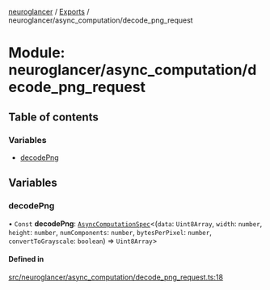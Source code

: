 [neuroglancer](../README.md) / [Exports](../modules.md) / neuroglancer/async\_computation/decode\_png\_request

# Module: neuroglancer/async\_computation/decode\_png\_request

## Table of contents

### Variables

- [decodePng](neuroglancer_async_computation_decode_png_request.md#decodepng)

## Variables

### decodePng

• `Const` **decodePng**: [`AsyncComputationSpec`](../interfaces/neuroglancer_async_computation.AsyncComputationSpec.md)<(`data`: `Uint8Array`, `width`: `number`, `height`: `number`, `numComponents`: `number`, `bytesPerPixel`: `number`, `convertToGrayscale`: `boolean`) => `Uint8Array`\>

#### Defined in

[src/neuroglancer/async_computation/decode_png_request.ts:18](https://github.com/ActiveBrainAtlas2/neuroglancer/blob/034b457d/src/neuroglancer/async_computation/decode_png_request.ts#L18)
